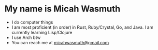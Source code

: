 # My name is Micah Wasmuth
- I do computer things
- I am most proficient (in order) in Rust, Ruby/Crystal, Go, and Java. I am currently learning Lisp/Clojure
- I use Arch btw
- You can reach me at micahwasmuth@gmail.com
